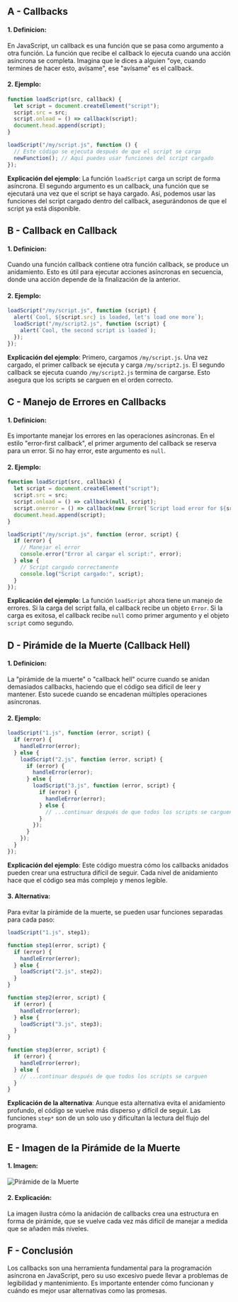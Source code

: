 ## A - Callbacks

#### 1. **Definicion:**

En JavaScript, un callback es una función que se pasa como argumento a otra función. La función que recibe el callback lo ejecuta cuando una acción asíncrona se completa. Imagina que le dices a alguien "oye, cuando termines de hacer esto, avísame", ese "avísame" es el callback.

#### 2. **Ejemplo:**

```javascript
function loadScript(src, callback) {
  let script = document.createElement("script");
  script.src = src;
  script.onload = () => callback(script);
  document.head.append(script);
}

loadScript("/my/script.js", function () {
  // Este código se ejecuta después de que el script se carga
  newFunction(); // Aquí puedes usar funciones del script cargado
});
```

**Explicación del ejemplo**:
La función `loadScript` carga un script de forma asíncrona. El segundo argumento es un callback, una función que se ejecutará una vez que el script se haya cargado. Así, podemos usar las funciones del script cargado dentro del callback, asegurándonos de que el script ya está disponible.

## B - Callback en Callback

#### 1. **Definicion:**

Cuando una función callback contiene otra función callback, se produce un anidamiento. Esto es útil para ejecutar acciones asíncronas en secuencia, donde una acción depende de la finalización de la anterior.

#### 2. **Ejemplo:**

```javascript
loadScript("/my/script.js", function (script) {
  alert(`Cool, ${script.src} is loaded, let's load one more`);
  loadScript("/my/script2.js", function (script) {
    alert(`Cool, the second script is loaded`);
  });
});
```

**Explicación del ejemplo**:
Primero, cargamos `/my/script.js`. Una vez cargado, el primer callback se ejecuta y carga `/my/script2.js`. El segundo callback se ejecuta cuando `/my/script2.js` termina de cargarse. Esto asegura que los scripts se carguen en el orden correcto.

## C - Manejo de Errores en Callbacks

#### 1. **Definicion:**

Es importante manejar los errores en las operaciones asíncronas. En el estilo "error-first callback", el primer argumento del callback se reserva para un error. Si no hay error, este argumento es `null`.

#### 2. **Ejemplo:**

```javascript
function loadScript(src, callback) {
  let script = document.createElement("script");
  script.src = src;
  script.onload = () => callback(null, script);
  script.onerror = () => callback(new Error(`Script load error for ${src}`));
  document.head.append(script);
}

loadScript("/my/script.js", function (error, script) {
  if (error) {
    // Manejar el error
    console.error("Error al cargar el script:", error);
  } else {
    // Script cargado correctamente
    console.log("Script cargado:", script);
  }
});
```

**Explicación del ejemplo**:
La función `loadScript` ahora tiene un manejo de errores. Si la carga del script falla, el callback recibe un objeto `Error`. Si la carga es exitosa, el callback recibe `null` como primer argumento y el objeto `script` como segundo.

## D - Pirámide de la Muerte (Callback Hell)

#### 1. **Definicion:**

La "pirámide de la muerte" o "callback hell" ocurre cuando se anidan demasiados callbacks, haciendo que el código sea difícil de leer y mantener. Esto sucede cuando se encadenan múltiples operaciones asíncronas.

#### 2. **Ejemplo:**

```javascript
loadScript("1.js", function (error, script) {
  if (error) {
    handleError(error);
  } else {
    loadScript("2.js", function (error, script) {
      if (error) {
        handleError(error);
      } else {
        loadScript("3.js", function (error, script) {
          if (error) {
            handleError(error);
          } else {
            // ...continuar después de que todos los scripts se carguen
          }
        });
      }
    });
  }
});
```

**Explicación del ejemplo**:
Este código muestra cómo los callbacks anidados pueden crear una estructura difícil de seguir. Cada nivel de anidamiento hace que el código sea más complejo y menos legible.

#### 3. **Alternativa:**

Para evitar la pirámide de la muerte, se pueden usar funciones separadas para cada paso:

```javascript
loadScript("1.js", step1);

function step1(error, script) {
  if (error) {
    handleError(error);
  } else {
    loadScript("2.js", step2);
  }
}

function step2(error, script) {
  if (error) {
    handleError(error);
  } else {
    loadScript("3.js", step3);
  }
}

function step3(error, script) {
  if (error) {
    handleError(error);
  } else {
    // ...continuar después de que todos los scripts se carguen
  }
}
```

**Explicación de la alternativa**:
Aunque esta alternativa evita el anidamiento profundo, el código se vuelve más disperso y difícil de seguir. Las funciones `step*` son de un solo uso y dificultan la lectura del flujo del programa.

## E - Imagen de la Pirámide de la Muerte

#### 1. **Imagen:**

![Pirámide de la Muerte](https://javascript.info/article/callbacks/callback-hell.svg)

#### 2. **Explicación:**

La imagen ilustra cómo la anidación de callbacks crea una estructura en forma de pirámide, que se vuelve cada vez más difícil de manejar a medida que se añaden más niveles.

## F - Conclusión

Los callbacks son una herramienta fundamental para la programación asíncrona en JavaScript, pero su uso excesivo puede llevar a problemas de legibilidad y mantenimiento. Es importante entender cómo funcionan y cuándo es mejor usar alternativas como las promesas.
